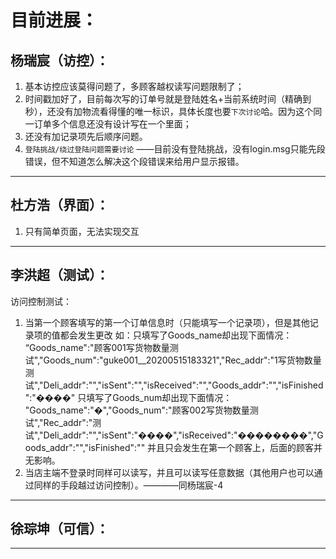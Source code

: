 目前进展：
=
杨瑞宸（访控）：
-
  1. 基本访控应该莫得问题了，多顾客越权读写问题限制了；
  2. 时间戳加好了，目前每次写的订单号就是登陆姓名+当前系统时间（精确到秒），还没有加物流看得懂的唯一标识，具体长度也要`下次讨论`哈。因为这个同一订单多个信息还没有设计写在一个里面；
  3. 还没有加记录项先后顺序问题。
  4. `登陆挑战/绕过登陆问题需要讨论` ——目前没有登陆挑战，没有login.msg只能先段错误，但不知道怎么解决这个段错误来给用户显示报错。
  
----------------------------------------------------
杜方浩（界面）：
-
  1. 只有简单页面，无法实现交互

------------------------------------------------------------
李洪超（测试）：
-
访问控制测试：
  1. 当第一个顾客填写的第一个订单信息时（只能填写一个记录项），但是其他记录项的值都会发生更改
  如：只填写了Goods_name却出现下面情况：
“Goods_name":"顾客001写货物数量测试","Goods_num":"guke001__20200515183321","Rec_addr":"1写货物数量测试","Deli_addr":"","isSent":"","isReceived":"","Goods_addr":"","isFinished":"����"
只填写了Goods_num却出现下面情况：
"Goods_name":"�","Goods_num":"顾客002写货物数量测试","Rec_addr":"测试","Deli_addr":"","isSent":"����","isReceived":"��������","Goods_addr":"","isFinished":""
  并且只会发生在第一个顾客上，后面的顾客并无影响。
  2. 当店主端不登录时同样可以读写，并且可以读写任意数据（其他用户也可以通过同样的手段越过访问控制）。————同杨瑞宸-4


----------------------------------------------------------------
徐琮坤（可信）：
-



-----------------------------------------------------------------
